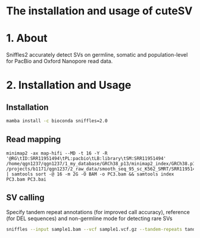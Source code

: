 # The installation and usage of cuteSV

# 1. About

Sniffles2 accurately detect SVs on germline, somatic and population-level for PacBio and Oxford Nanopore read data.

# 2. Installation and Usage

## Installation

```bash
mamba install -c bioconda sniffles=2.0
```

## Read mapping

```
minimap2 -ax map-hifi --MD -t 16 -Y -R '@RG\tID:SRR11951494\tPL:pacbio\tLB:library\tSM:SRR11951494' /home/qgn1237/qgn1237/1_my_database/GRCh38_p13/minimap2_index/GRCh38.p13.genome.mmi /projects/b1171/qgn1237/2_raw_data/smooth_seq_95_sc_K562_SMRT/SRR11951494/SRR11951494.fastq | samtools sort -@ 16 -m 2G -O BAM -o PC3.bam && samtools index PC3.bam PC3.bai
```

## SV calling

Specify tandem repeat annotations (for improved call accuracy), reference (for DEL sequences) and non-germline mode for detecting rare SVs

```bash
sniffles --input sample1.bam --vcf sample1.vcf.gz --tandem-repeats tandem_repeats.bed --reference genome.fa --minsupport {support_red_number} --minsvlen 50
```